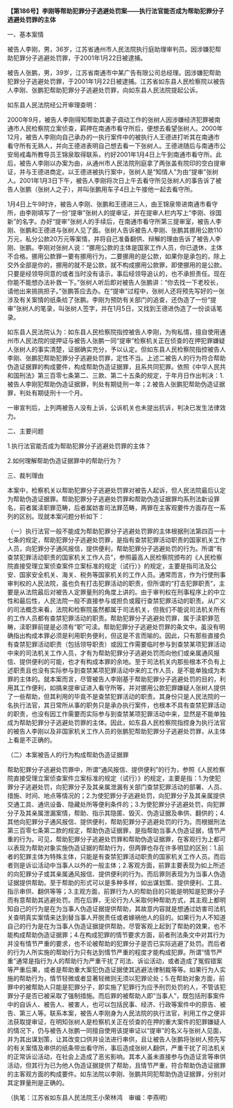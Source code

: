 **【第186号】李刚等帮助犯罪分子逃避处罚案——执行法官能否成为帮助犯罪分子逃避处罚罪的主体**

一、基本案情

被告人李刚，男，36岁，江苏省通州市人民法院执行庭助理审判员。因涉嫌犯帮助犯罪分子逃避处罚罪，于2001年1月22日被逮捕。

被告人张鹏，男，39岁，江苏省南通市中某广告有限公司总经理。因涉嫌犯帮助犯罪分子逃避处罚罪，于2001年1月22日被逮捕。江苏省如东县人民检察院以被告人李刚、张鹏犯帮助犯罪分子逃避处罚罪，向如东县人民法院提起公诉。

如东县人民法院经公开审理查明：

2000年9月，被告人李刚得知帮助其妻子调动工作的张树人因涉嫌经济犯罪被南通市人民检察院立案侦查，羁押在南通市看守所后，便想去看望张树人。2000年12月，被告人李刚向自己承办的一执行案件中的被执行人王德进打听其在南通市看守所有无熟人，并向王德进表明自己想去看一下张树人。王德进随后与南通市公安局戒毒所教导员王锦泉取得联系，约好2001年1月4日上午到南通市看守所。此后，被告人李刚以办案为由，从通州市人民法院刑庭拿了两张盖有院印的空白提审证，并与王德进商定。以王德进被执行案中，张树人是“知情人”为由“提审”张树人。2001年1月3日下午，被告人李刚将次日上午去看守所见张树人的事告诉了被告人张鹏（张树人之子），并叫张鹏用车子4日上午接他一起去看守所。

1月4日上午9时许，被告人李刚、张鹏和王德进三人，由王锦泉带进南通市看守所，由李刚填写了一份“提审”张树人的提审证，并在提审人栏内写上“李刚、徐国新”的名字。办好“提审”张树人的手续后，在南通市看守所第三提审室，被告人李刚、张鹏和王德进与张树人见了面。张树人告诉被告人李刚、张鹏其挪用公款110万元，私分公款20万元等案情，并将自己准备翻供、辩解的理由告诉了被告人李刚、张鹏。李刚对张树人说：“挪用公款的主体是国家工作人员，你已退休，主体不合格。挪用公款罪一要有挪用行为，二要挪用的是公款，如果你是承包的，除上交外全部是你的，挪用的就不是公款，就不构成挪用公款罪，即使挪用的是公款。只要是经领导同意的或者当时没有请示，事后经领导追认的，也不承担责任。现在你能不能想办法补救一下。”张树人听后即对被告人张鹏讲：“你去找一下老校长，请他出来挑挑担子。”张鹏答应去办。在“提审”过程中，张树人还将预先写好的一张涉及有关案情的纸条给了张鹏。李刚为预防有关部门的追查，还伪造了一份“提审”张树人的笔录，叫张树人签字，并在1月5日，又找到王德进伪造了一份谈话笔录。

如东县人民法院认为：如东县人民检察院指控被告人李刚，为徇私情，擅自使用通州市人民法院的提押证与被告人张鹏一同“提审”检察机关正在侦查的在押犯罪嫌疑人张树人的事实清楚，证据确实充分，予以认定。但如东县人民检察院指控被告人李刚、张鹏犯帮助犯罪分子逃避处罚罪，定性不当。上述二被告人的行为符合帮助伪造证据罪的构成要件，构成帮助伪造证据罪，且系共同犯罪。依照《中华人民共和国刑法》第三百零七条第二、三款、第二十五条的规定，于年月日作出判决：1.被告人李刚犯帮助伪造证据罪，判处有期徒刑一年；2.被告人张鹏犯帮助伪造证据罪，判处有期徒刑十一个月。

一审宣判后，上列两被告人没有上诉，公诉机关也未提出抗诉，判决已发生法律效力。

二、主要问题

1.执行法官能否成为帮助犯罪分子逃避处罚罪的主体？

2.如何理解帮助伪造证据罪中的帮助行为？

三、裁判理由

本案中，检察机关以帮助犯罪分子逃避处罚罪对被告人起诉，但人民法院最后认定为帮助伪造证据罪。帮助犯罪分子逃避处罚罪和帮助伪造证据罪均系刑法新设罪名，前者属渎职罪范畴，后者属妨害司法罪范畴，两罪在主客观要件方面存在一系列的区别。现就本案问题分析如下：

（一）执行法官一般不能成为帮助犯罪分子逃避处罚罪的主体根据刑法第四百一十七条的规定，帮助犯罪分子逃避处罚罪，是指有查禁犯罪活动职责的国家机关工作人员，向犯罪分子通风报信，提供便利，帮助犯罪分子逃避处罚的行为。所谓“有查禁犯罪活动职责的国家机关工作人员”，参照最高人民检察院颁布的《人民检察院直接受理立案侦查案件立案标准的规定（试行）》的规定，主要是指司法及公安、国家安全机关、海关、税务等国家机关的工作人员。通常而言，作为行使刑事审判权的人民法院，虽也负有打击犯罪活动的职责，但所谓的“打击犯罪职责”，主要是从法院最后对被告人定罪量刑的角度上讲的。由于审判权在刑事程序上的中立性和最后性，人民法院一般不直接参与或担负或履行查禁犯罪活动的职责。从广义的司法概念来看，法院和检察院虽然都属于司法机关，但我们不能说司法机关所有的工作人员都有查禁犯罪活动的职责。帮助犯罪分子逃避处罚罪，属于渎职罪范畴，渎职罪前提是必须有“职”可渎。帮助犯罪分子逃避处罚罪的条文中。虽没有明确指出构成本罪必须是利用职务便利，但这是不言而喻的。因此，只有那些直接负有查禁犯罪活动职责（包括领导职责）或因工作需要临时参与到查禁某项犯罪活动中来的司法机关工作人员，才有为帮助犯罪分子逃避处罚而向他们或亲属通风报信、提供便利的可能，也才有构成本罪的余地。至于司法机关内那些根本不负有上述职责且也没有实际参与到查禁某项犯罪活动中来的工作人员，是不能单独成为本罪的主体的。就本案而言，尽管被告人李刚基于帮助犯罪分子逃避处罚的目的，利用其工作便利，如搞来提审证进入看守所等，并对挪用公款犯罪嫌疑人张树人提供了一些帮助，但其利用的毕竟不是查禁犯罪活动的职责。其身份只是人民法院的一名执行法官，其日常所从事的职务只是承办执行案件，也根本不具有查禁犯罪活动的职责，也没有因工作需要而实际参与到查禁某项犯罪活动中来，显然是不能单独成为帮助犯罪分子逃避处罚罪的主体。因此，如东县人民检察院指控身为执行法官的被告人李刚以及非国家机关工作人员的张鹏犯帮助犯罪分子逃避处罚罪，从主体上看是不正确的。

（二）本案被告人的行为构成帮助伪造证据罪

帮助犯罪分子逃避处罚罪中，所谓“通风报信、提供便利”的行为，参照《人民检察院直接受理立案侦查案件立案标准的规定（试行）》的规定，主要是指：1.为使犯罪分子逃避处罚，向犯罪分子及其亲属泄漏有关部门查禁犯罪活动的部署、人员、措施、时间、地点等情况的；2.为使犯罪分子逃避处罚，向犯罪分子及其亲属提供交通工具、通讯设备、隐藏处所等便利条件的；3.为使犯罪分子逃避处罚，向犯罪分子及其亲属泄漏案情，帮助、指示其隐匿、毁灭、伪造证据及串供、翻供的；4.其他向犯罪分子通风报信、提供便利，帮助犯罪分子逃避处罚的行为。而根据刑法第三百零七条第二款的规定，帮助伪造证据罪，是指帮助当事人伪造证据，情节严重的行为。可见，帮助犯罪分子逃避处罚罪和帮助伪造证据罪，在客观行为上都可以表现为帮助对象实施伪造证据的帮助行为，但两罪也存在许多明显的区别：1.前者的犯罪主体为特殊主体，只能是有查禁犯罪活动职责的国家机关工作人员。而后者则是诉讼活动中当事人以外的一般主体；2.客观方面，前罪主要表现为如上所述的向犯罪分子或其亲属通风报信、提供便利的行为。而后罪则表现为为当事人伪造证据提供帮助。至于帮助的形式可以是多种多样，如出谋划策、提供便利、工具、指示串供、翻供等等；3.主观方面，前罪行为人的帮助目的只能是明知是犯罪分子而有意帮助其逃避处罚。而在后罪，无论行为人采取何种帮助方式，其主观上都明知自己的行为是在为当事人伪造证据提供帮助，其故意内容就是想通过妨害司法机关查明真实案情来达到替当事人开脱责任或者嫁祸他人的目的。如果行为人不知道自己的行为是在为当事人伪造证据提供帮助，尽管客观上起到了帮助的效果，也不能构成帮助伪造证据罪；4.在构成犯罪的情节要求方面，前者刑法条文中对其行为并没有情节严重的要求，也不论被帮助的犯罪分子是否已实际逃避了处罚。而后者的行为人所实施的帮助行为只有达到情节严重的程度才能构成犯罪。所谓“情节严重”通常是指行为人的帮助行为严重干扰了司法、诉讼活动，或者造成了冤假错案等严重后果，或者是帮助重大案犯伪造证据使其逃避法律制裁等等。如果行为人实施的帮助行为，情节轻微或者显著轻微则无须以犯罪论处；5.在帮助对象方面，前罪中的被帮助人只能是犯罪分子，即实施了犯罪行为应予刑罚处罚的人，不管该犯罪分子是否已被采取了强制措施。而后罪的被帮助人即“当事人”，既包括刑事案件中的自诉人、被告人、被害人，也可以包括民事、经济、行政等案件中的原告、被告、第三人等。联系本案，被告人李刚身为人民法院的执行法官，利用工作之便非法获取提审证，在明知张树人是检察机关正在侦查的在押的重大案件的犯罪嫌疑人的情况下，仍与被告人张鹏一同擅自使用该提审证以“提审”的名义与张树人见面，并为其出谋划策，让其改变口供并设法进行串供，且让被告人张鹏将张树人预先写的有关案情及串供的纸条带出看守所，事后造成张树人翻供，严重干扰了司法机关的正常诉讼活动，在社会上造成了恶劣影响。其本人虽未直接参与伪造证言等串供活动，但其行为已为他人伪造证据提供了帮助，且情节严重，符合帮助伪造证据罪的主客观方面的构成要件。如东法院以李刚、张鹏共同犯帮助伪造证据罪，分别对其定罪量刑是正确的。

（执笔：江苏省如东县人民法院王小荣林鸿　审编：李燕明）
